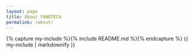 ```yaml
---
layout: page
title: About YANOTECH
permalink: /about/
---
```


{% capture my-include %}{% include README.md %}{% endcapture %}
{{ my-include | markdownify }}